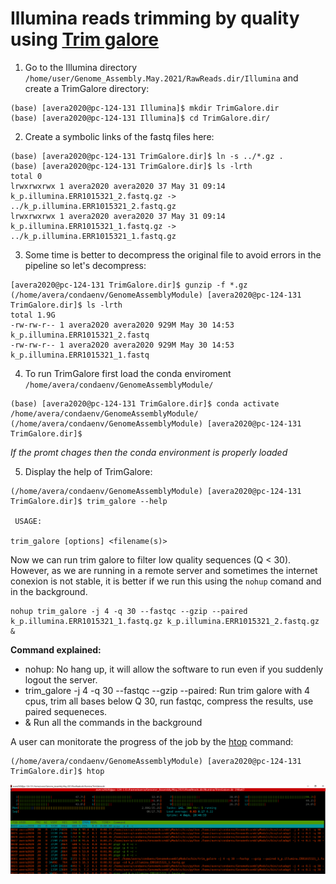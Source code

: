 # Illumina reads trimming by quality using [Trim galore](https://www.bioinformatics.babraham.ac.uk/projects/trim_galore/)

1. Go to the Illumina directory ```/home/user/Genome_Assembly.May.2021/RawReads.dir/Illumina``` and create a TrimGalore directory:

```console
(base) [avera2020@pc-124-131 Illumina]$ mkdir TrimGalore.dir
(base) [avera2020@pc-124-131 Illumina]$ cd TrimGalore.dir/
```

2. Create a symbolic links of the fastq files here:

```console
(base) [avera2020@pc-124-131 TrimGalore.dir]$ ln -s ../*.gz .
(base) [avera2020@pc-124-131 TrimGalore.dir]$ ls -lrth
total 0
lrwxrwxrwx 1 avera2020 avera2020 37 May 31 09:14 k_p.illumina.ERR1015321_2.fastq.gz -> ../k_p.illumina.ERR1015321_2.fastq.gz
lrwxrwxrwx 1 avera2020 avera2020 37 May 31 09:14 k_p.illumina.ERR1015321_1.fastq.gz -> ../k_p.illumina.ERR1015321_1.fastq.gz
```
3. Some time is better to decompress the original file to avoid errors in the pipeline so let's decompress:

```console
[avera2020@pc-124-131 TrimGalore.dir]$ gunzip -f *.gz
(/home/avera/condaenv/GenomeAssemblyModule) [avera2020@pc-124-131 TrimGalore.dir]$ ls -lrth
total 1.9G
-rw-rw-r-- 1 avera2020 avera2020 929M May 30 14:53 k_p.illumina.ERR1015321_2.fastq
-rw-rw-r-- 1 avera2020 avera2020 929M May 30 14:53 k_p.illumina.ERR1015321_1.fastq
```

4. To run TrimGalore first load the conda enviroment ```/home/avera/condaenv/GenomeAssemblyModule/```

```console
(base) [avera2020@pc-124-131 TrimGalore.dir]$ conda activate /home/avera/condaenv/GenomeAssemblyModule/
(/home/avera/condaenv/GenomeAssemblyModule) [avera2020@pc-124-131 TrimGalore.dir]$
```
*If the promt chages then the conda environment is properly loaded*

5. Display the help of TrimGalore:

```console
(/home/avera/condaenv/GenomeAssemblyModule) [avera2020@pc-124-131 TrimGalore.dir]$ trim_galore --help

 USAGE:

trim_galore [options] <filename(s)>
```

Now we can run trim galore to filter low quality sequences (Q < 30). However, as we are running in a remote server and sometimes the internet conexion is not stable, it is better if we run this using the ```nohup``` comand and in the background. 


```console
nohup trim_galore -j 4 -q 30 --fastqc --gzip --paired k_p.illumina.ERR1015321_1.fastq.gz k_p.illumina.ERR1015321_2.fastq.gz &
```

**Command explained:**

* nohup: No hang up, it will allow the software to run even if you suddenly logout the server.
* trim_galore -j 4 -q 30 --fastqc --gzip --paired: Run trim galore with 4 cpus, trim all bases below Q 30, run fastqc, compress the results, use paired sequeneces.
* & Run all the commands in the background

A user can monitorate the progress of the job by the [htop](https://htop.dev/) command:

```console
(/home/avera/condaenv/GenomeAssemblyModule) [avera2020@pc-124-131 TrimGalore.dir]$ htop
```
![HTOP](https://github.com/avera1988/Genome_Assembly_lecture/blob/master/images/htop.png)
